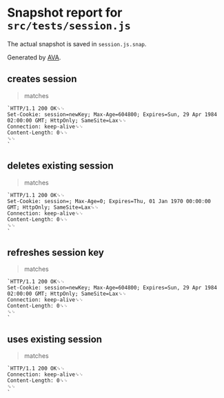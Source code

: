 # Snapshot report for `src/tests/session.js`

The actual snapshot is saved in `session.js.snap`.

Generated by [AVA](https://avajs.dev).

## creates session

> matches

    `HTTP/1.1 200 OK␍␊
    Set-Cookie: session=newKey; Max-Age=604800; Expires=Sun, 29 Apr 1984 02:00:00 GMT; HttpOnly; SameSite=Lax␍␊
    Connection: keep-alive␍␊
    Content-Length: 0␍␊
    ␍␊
    `

## deletes existing session

> matches

    `HTTP/1.1 200 OK␍␊
    Set-Cookie: session=; Max-Age=0; Expires=Thu, 01 Jan 1970 00:00:00 GMT; HttpOnly; SameSite=Lax␍␊
    Connection: keep-alive␍␊
    Content-Length: 0␍␊
    ␍␊
    `

## refreshes session key

> matches

    `HTTP/1.1 200 OK␍␊
    Set-Cookie: session=newKey; Max-Age=604800; Expires=Sun, 29 Apr 1984 02:00:00 GMT; HttpOnly; SameSite=Lax␍␊
    Connection: keep-alive␍␊
    Content-Length: 0␍␊
    ␍␊
    `

## uses existing session

> matches

    `HTTP/1.1 200 OK␍␊
    Connection: keep-alive␍␊
    Content-Length: 0␍␊
    ␍␊
    `
